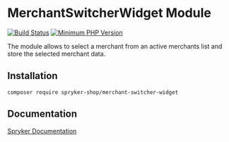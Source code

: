 # MerchantSwitcherWidget Module
[![Build Status](https://travis-ci.org/spryker-shop/merchant-switcher-widget.svg)](https://travis-ci.org/spryker-shop/merchant-switcher-widget)
[![Minimum PHP Version](https://img.shields.io/badge/php-%3E%3D%207.2-8892BF.svg)](https://php.net/)

The module allows to select a merchant from an active merchants list and store the selected merchant data. 

## Installation

```
composer require spryker-shop/merchant-switcher-widget
```

## Documentation

[Spryker Documentation](https://academy.spryker.com/developing_with_spryker/module_guide/modules.html)
